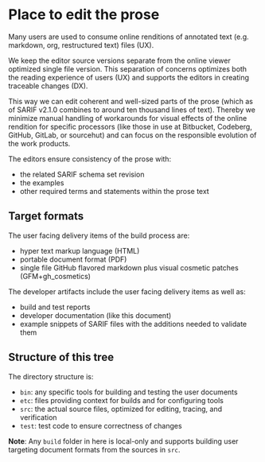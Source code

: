 # Place to edit the prose

Many users are used to consume online renditions of annotated text (e.g. markdown, org, restructured text) files (UX).

We keep the editor source versions separate from the online viewer optimized single file version.
This separation of concerns optimizes both the reading experience of users (UX) and supports the editors in creating traceable changes (DX). 

This way we can edit coherent and well-sized parts of the prose (which as of SARIF v2.1.0 combines to around ten thousand lines of text).
Thereby we minimize manual handling of workarounds for visual effects of the online rendition for specific processors
(like those in use at Bitbucket, Codeberg, GitHub, GitLab, or sourcehut) and can focus on the responsible evolution of the work products.

The editors ensure consistency of the prose with:

- the related SARIF schema set revision
- the examples
- other required terms and statements within the prose text

## Target formats

The user facing delivery items of the build process are:

- hyper text markup language (HTML)
- portable document format (PDF)
- single file GitHub flavored markdown plus visual cosmetic patches (GFM+gh_cosmetics)

The developer artifacts include the user facing delivery items as well as:

- build and test reports
- developer documentation (like this document)
- example snippets of SARIF files with the additions needed to validate them

## Structure of this tree

The directory structure is:

- `bin`: any specific tools for building and testing the user documents
- `etc`: files providing context for builds and for configuring tools
- `src`: the actual source files, optimized for editing, tracing, and verification
- `test`: test code to ensure correctness of changes

**Note**: Any `build` folder in here is local-only and supports building user targeting document formats from the sources in `src`.
